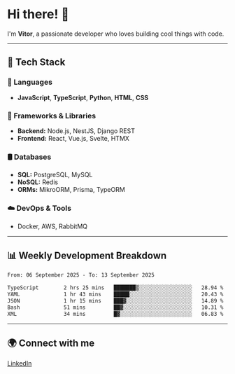 
# Hi there! 👋

I'm **Vitor**, a passionate developer who loves building cool things with code.

---
## 🔧 Tech Stack

### 📌 Languages
- **JavaScript**, **TypeScript**, **Python**, **HTML**, **CSS**

### 🚀 Frameworks & Libraries
- **Backend:** Node.js, NestJS, Django REST
- **Frontend:** React, Vue.js, Svelte, HTMX

### 🛢️ Databases
- **SQL:** PostgreSQL, MySQL
- **NoSQL:** Redis
- **ORMs:** MikroORM, Prisma, TypeORM

### ☁️ DevOps & Tools
- Docker, AWS, RabbitMQ

---
## 📊 Weekly Development Breakdown

<!--START_SECTION:waka-->

```txt
From: 06 September 2025 - To: 13 September 2025

TypeScript        2 hrs 25 mins   ███████▒░░░░░░░░░░░░░░░░░   28.94 %
YAML              1 hr 43 mins    █████░░░░░░░░░░░░░░░░░░░░   20.43 %
JSON              1 hr 15 mins    ███▓░░░░░░░░░░░░░░░░░░░░░   14.89 %
Bash              51 mins         ██▓░░░░░░░░░░░░░░░░░░░░░░   10.31 %
XML               34 mins         █▓░░░░░░░░░░░░░░░░░░░░░░░   06.83 %
```

<!--END_SECTION:waka-->

---
## 🌍 Connect with me
[LinkedIn](https://www.linkedin.com/in/vitorlc)
